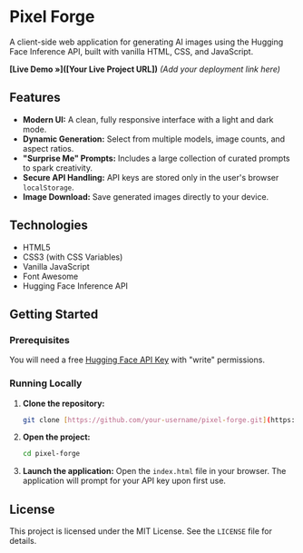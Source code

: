 # Pixel Forge

A client-side web application for generating AI images using the Hugging Face Inference API, built with vanilla HTML, CSS, and JavaScript.

**[Live Demo &raquo;]([Your Live Project URL])** *(Add your deployment link here)*

## Features

* **Modern UI:** A clean, fully responsive interface with a light and dark mode.
* **Dynamic Generation:** Select from multiple models, image counts, and aspect ratios.
* **"Surprise Me" Prompts:** Includes a large collection of curated prompts to spark creativity.
* **Secure API Handling:** API keys are stored only in the user's browser `localStorage`.
* **Image Download:** Save generated images directly to your device.

## Technologies

* HTML5
* CSS3 (with CSS Variables)
* Vanilla JavaScript
* Font Awesome
* Hugging Face Inference API

## Getting Started

### Prerequisites

You will need a free [Hugging Face API Key](https://huggingface.co/settings/tokens) with "write" permissions.

### Running Locally

1.  **Clone the repository:**
    ```sh
    git clone [https://github.com/your-username/pixel-forge.git](https://github.com/your-username/pixel-forge.git)
    ```
2.  **Open the project:**
    ```sh
    cd pixel-forge
    ```
3.  **Launch the application:**
    Open the `index.html` file in your browser. The application will prompt for your API key upon first use.

## License

This project is licensed under the MIT License. See the `LICENSE` file for details.
```eof
